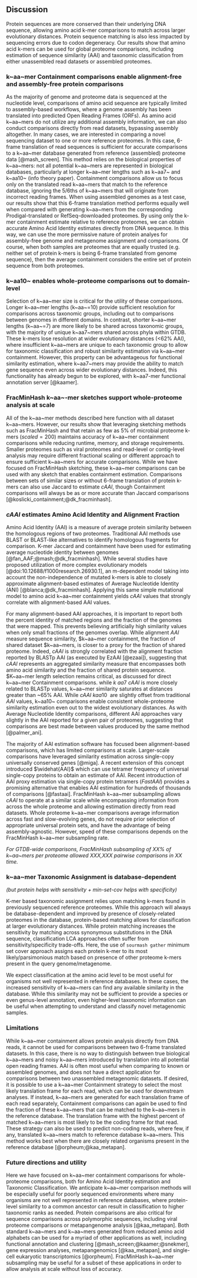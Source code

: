 ## Discussion

Protein sequences are more conserved than their underlying DNA sequence, allowing amino acid k-mer comparisons to match across larger evolutionary distances.
Protein sequence matching is also less impacted by sequencing errors due to codon degeneracy.
Our results show that amino acid k-mers can be used for global proteome comparisons, including estimation of sequence similarity (AAI) and taxonomic classification from either unassembled read datasets or assembled proteomes.

### k~aa~mer Containment comparisons enable alignment-free and assembly-free protein comparisons

As the majority of genome and proteome data is sequenced at the nucleotide level, comparisons of amino acid sequence are typically limited to assembly-based workflows, where a genome assembly has been translated into predicted Open Reading Frames (ORFs).
As amino acid k~aa~mers do not utilize any additional assembly information, we can also conduct comparisons directly from read datasets, bypassing assembly altogether.
In many cases, we are interested in comparing a novel sequencing dataset to one or more reference proteomes.
In this case, 6-frame translation of read sequences is sufficient for accurate comparisons to a k~aa~mer database generated from reference (assembled) proteome data [@mash_screen].
This method relies on the biological properties of k~aa~mers: not all potential k~aa~mers are represented in biological databases, particularly at longer k~aa~mer lengths such as k~aa7~ and k~aa10~ (info theory paper).
Containment comparisons allow us to focus only on the translated read k~aa~mers that match to the reference database, ignoring the 5/6ths of k~aa~mers that will originate from incorrect reading frames.
When using assembled genomes as a test case, our results show that this 6-frame translation method performs equally well when compared with generating k~aa~mers from the corresponding Prodigal-translated or RefSeq-downloaded proteomes.
By using only the k-mer containment estimate relative to reference proteomes, we can obtain accurate Amino Acid Identity estimates directly from DNA sequence.
In this way, we can use the more permissive nature of protein analyes for assembly-free genome and metagenome assignment and comparisons.
Of course, when both samples are proteomes that are equally trusted (e.g. neither set of protein k-mers is being 6-frame translated from genome sequence), then the average containment considers the entire set of protein sequence from both proteomes.

### k~aa10~ enables whole-proteome comparisons out to domain-level

Selection of k~aa~mer size is critical for the utility of these comparisons.
Longer k~aa~mer lengths (k~aa~=10) provide sufficient resolution for comparisons across taxonomic groups, including out to comparisons between genomes in different domains.
In contrast, shorter k~aa~mer lengths (k~aa~=7) are more likely to be shared across taxonomic groups, with the majority of unique k~aa7~mers shared across phyla within GTDB.
These k-mers lose resolution at wider evolutionary distances (<62% AAI), where insufficient k~aa~mers are unique to each taxonomic group to allow for taxonomic classification and robust similarity estimation via k~aa~mer containment.
However, this property can be advantageous for functional similarity estimation, where k~aa7~mers may provide the ability to match gene sequence even across wider evolutionary distances.
Indeed, this functionality has already begun to be explored, with k~aa7-mer functional annotation server [@kaamer].

### FracMinHash k~aa~-mer sketches support whole-proteome analysis at scale

All of the k~aa~mer methods described here function with all dataset k~aa~mers.
However, our results show that leveraging sketching methods such as FracMinHash and that retain as few as 5% of microbial proteome k-mers ($scaled=200$) maintains accuracy of k~aa~mer containment comparisons while reducing runtime, memory, and storage requirements.
Smaller proteomes such as viral proteomes and read-level or contig-level analysis may require different fractional scaling or different approach to ensure sufficient k~aa~mers for accurate comparisons.
While we have focused on FracMinHash sketching, these k~aa~mer comparisons can be used with any sketch that enables containment estimation.
Comparisons between sets of similar sizes or without 6-frame translation of protein k-mers can also use Jaccard to estimate $cAAI$, though Containment comparisons will always be as or more accurate than Jaccard comparisons [@koslicki_containment;@dk_fracminhash].

### $cAAI$ estimates Amino Acid Identity and Alignment Fraction

Amino Acid Identity (AAI) is a measure of average protein similarity between the homologous regions of two proteomes.
Traditional AAI methods use BLAST or BLAST-like alternatives to identify homologous fragments for comparison.
K-mer Jaccard and containment have been used for estimating average nucleotide identity between genomes [@fan_AAF;@mash;@dk_fracminhash].
While several studies have proposed utilization of more complex evolutionary models [@doi:10.12688/f1000research.26930.1], an m-dependent model taking into account the non-independence of mutated k-mers is able to closely approximate alignment-based estimates of Average Nucleotide Identity (ANI) [@blanca;@dk_fracminhash].
Applying this same simple mutational model to amino acid k~aa~mer containment yields $cAAI$ values that strongly correlate with alignment-based AAI values.

For many alignment-based AAI approaches, it is important to report both the percent identity of matched regions and the fraction of the genomes that were mapped.
This prevents believing artificially high similarity values when only small fractions of the genomes overlap.
While alignment $AAI$ measure sequence similarity, $k~aa~mer containment, the fraction of shared dataset $k~aa~mers, is closer to a proxy for the fraction of shared proteome.
Indeed, $cAAI$ is strongly correlated with the alignment fraction reported by BLASTp AAI (as executed by EzAAI [@ezaai]), suggesting that $cAAI$ represents an aggregated similarity measure that encompasses both amino acid similarity and the fraction of shared protein sequence.
$K~aa~mer length selection remains critical, as discussed for direct k~aa~mer Containment comparisons.
while $k~aa7~ cAAI$ is more closely related to BLASTp values, k~aa~mer similarity saturates at distances greater than ~65% AAI.
While $cAAI~kaa10~$ are slightly offset from traditional $AAI$ values, k~aa10~ comparisons enable consistent whole-proteome similarity estimation even out to the widest evolutionary distances.
As with Average Nucleotide Identity comparisons, different AAI approaches vary slightly in the AAI reported for a given pair of proteomes, suggesting that comparisons are best made between values produced by the same method [@palmer_ani].

The majority of AAI estimation software has focused been alignment-based comparisons, which has limited comparisons at scale.
Larger-scale comparisons have leveraged similarity estimation across single-copy universally conserved genes [@miga].
A recent extension of this concept introduced $\widehat{AAI}$ which can use tetramer frequency of universal single-copy proteins to obtain an estimate of AAI.
Recent introduction of AAI proxy estimation via single-copy protein tetramers ($FastAAI)$ provides a promising alternative that enables AAI estimation for hundreds of thousands of comparisons [@fastaai].
FracMinHash k~aa~mer subsampling allows $cAAI$ to operate at a similar scale while encompassing information from across the whole proteome and allowing estimation directly from read datasets.
Whole proteome k~aa~mer comparisons average information across fast and slow-evolving genes, do not require prior selection of appropriate universal protein sets, and have the advantage of being assembly-agnostic.
However, speed of these comparisons depends on the FracMinHash k~aa~mer subsampling rate.

_For GTDB-wide comparisons, FracMinHash subsampling of XX% of k~aa~mers per proteome allowed XXX,XXX pairwise comparisons in XX time._
<!--
(to do: find maximal scaled value that maintains accuracy. Note that we may not want to use this scaled for fragmented/incomplete proteomes or for read datasets --test independently)
--->

### k~aa~mer Taxonomic Assignment is database-dependent

_(but protein helps with sensitivity + min-set-cov helps with specificity)_

<!---
discuss in relation to: Kaiju, CAT/BAT, MEGAN-prot, MMSeqs taxonomy (+ probably move some of this to intro)
--->

K-mer based taxonomic assignment relies upon matching k-mers found in previously sequenced reference proteomes.
While this approach will always be database-dependent and improved by presence of closely-related proteomes in the database, protein-based matching allows for classification at larger evolutionary distances.
While protein matching increases the sensitivity by matching across synonymous substitutions in the DNA sequence, classification LCA approaches often suffer from sensitivity/specificity trade-offs.
Here, the use of `sourmash gather` minimum set cover approach assigns each protein k-mer to its most likely/parsimonious match based on presence of other proteome k-mers present in the query genome/metagenome.

We expect classification at the amino acid level to be most useful for organisms not well represented in reference databases.
In these cases, the increased sensitivity of k~aa~mers can find any available similarity in the database.
While this similarity may not be sufficient to provide a species or even genus-level annotation, even higher-level taxonomic information can be useful when attempting to understand and classify novel metagenomic samples.

<!---
We expect classification at the amino acid level to be most useful for species with few representatives in published databases.
**distinguishing features this vs kaiju:**
min-set-cov - low false pos
fracminhash - faster, smaller databases (though might need to increase scaled value)
--->

### Limitations

While k~aa~mer containment allows protein analysis directly from DNA reads, it cannot be used for comparisons between two 6-frame translated datasets.
In this case, there is no way to distinguish between true biological k~aa~mers and noisy k~aa~mers introduced by translation into all potential open reading frames.
AAI is often most useful when comparing to known or assembled genomes, and does not have a direct application for comparisons between two unassembled metagenomic datasets.
If desired, it is possible to use a k~aa~mer Containment strategy to select the most likely translation frame for each read, which can be used for downstream analyses.
If instead, k~aa~mers are generated for each translation frame of each read separately, Containment comparisons can again be used to find the fraction of these k~aa~mers that can be matched to the k~aa~mers in the reference database.
The translation frame with the highest percent of matched k~aa~mers is most likely to be the coding frame for that read.
These strategy can also be used to predict non-coding reads, where few, if any, translated k~aa~mers match to reference database k~aa~mers.
This method works best when there are closely related organisms present in the reference database [@orpheum;@kaa_metapan].

### Future directions and utility

Here we have focused on k~aa~mer containment comparisons for whole-proteome comparisons, both for Amino Acid Identity estimation and Taxonomic Classification.
We anticipate k~aa~mer comparison methods will be especially useful for poorly sequenced environments where many organisms are not well represented in reference databases, where protein-level similarity to a common ancestor can result in classification to higher taxonomic ranks as needed.
Protein comparisons are also critical for sequence comparisons across polymorphic sequences, including viral proteome comparisons or metapangenome analysis [@kaa_metapan].
Both standard k~aa~mers and k~aa~mers generated from reduced amino acid alphabets can be used for a myriad of other applications as well, including functional annotation and clustering [@mash_screen;@kaamer;@snekmer], gene expression analyses, metapangenomics [@kaa_metapan], and single-cell eukaryotic transcriptomics [@orpheum].
FracMinHash k~aa~mer subsampling may be useful for a subset of these applications in order to allow analysis at scale without loss of accuracy.

<!--
Future directions/utility
- functional comparisons
- abundance comparisons with cosine, f_unique_weighted
- clustering at protein level
- While eukaryotic datasets are out of scope of this paper, these methods should work well 
k~aa~mers generated from reduced amino acid alphabets have already shown utility for functional analysis, clustering, and single-cell eukaryotic transcriptomics [@snekmer;@orpheum], and may prove useful for $cAAI$ comparisons in the future.
--->

<!--
Main points:
- Protein k-mers approximate proteomes
- FracMinHash sketches can be used for global proteome comparisons
- Longer protein k-mers can be used for taxonomic classification and metagenome breakdown
- maximum containment enables these things directly from DNA sequence

For many classification methods, an increase in sensitivity is accompanied by a concomitant decrease in specificity, yielding large number of false positives, often even on mock communities [@doi:10.3389/fmicb.2021.643682; @doi:10.1101/2022.01.31.478527].
-->

<!---
For groups not well represented in reference databases, assessing protein similarity can lead to classification at higher taxonomic ranks, such as phylum or family-level annotation. 
.. much better than nothing.

Protein k-mer containment analysis was demonstrated by Mash Screen [@doi:10.1186/s13059-019-1841-x]
For both 6-frame translation applications,
 comparisons will be relative to a set of trusted reference proteomes.

 the most informative containment value will be be relative to the smaller set of k-mers (typically reference proteomes), rather than relative to all metagenome k-mers or all 6-frame translated genome or metagenome k-mers.

### Shared k-mers

K-mers shared at such a high level may be indicative of true shared biological sequence, contamination, or k-mer homoplasy: the presence of k-mers that are identical by chance rather than evolutionary descent. ](images/gtdb-rs202.lca_f_aggregated_kmers.png){#fig:gtdb-kmers height=2in}

This shared k-mers analysis is limited by the genomes included within GTDB. While some genera contain many thousands of genomes (e.g. 55k _Escherichia_ genomes), many others are limited to a single genome or pair of genomes. Thus here we do not consider the absolute numbers of shared k-mers, but rather the proportional differences between k-mer lengths.


**We chose to assess k=10 and k=7, because these ksizes mostly closely correspond to nucleotide k-mer 21, 31. k7 has also been previously used for database lookup (find paper + reference), but we didn't want to exclusively use it because so many 7-mers are shared across phyla. ** 

note 31, 51 --- maybe partially a result of database issues, e.g. not all species have multiple members; sometimes all members are closely related.



By leveraging the Containment Index of FracMinHash sketches with both nucleotide and protein k-mers, we can extend accurate k-mer sequence identity to sequences of different sizes and to >50% Amino Acid Identity.


Cricuolo [@doi:10.12688/f1000research.26930.1] (suggests w/ appropriate correction, nucl MinHash Jaccard can be used up to >65% ANI??)

Here, we utilize FracMinHash sketches with Containment to overcome size differences between sequences being compared. 

To accurately estimate sequence identity from sequence files of different sizes(genomes, metagenomes, etc), we employ FracMinhash sketches, which enables estimation of the Containment Index. 

While this method is still dependent on a good set of reference genomes, updating the set of references with new data does not require recalculation of discriminatory k=mer sets...

** discussion of k-mer size **

- FracMinhash distance estimation is robust to completeness
(unlike standard minhash https://drep.readthedocs.io/en/latest/choosing_parameters.html#importance-of-genome-completeness)


**containment** is imp:
Assembly methods can exclude up to XX% of data.


FracMinHash systematically subsamples amino acid k-mers, facilitating large-scale proteome comparisons.
For most microbes, fractional subsampling of 1/200 k-mers is sufficient for accurate distance estimation and taxonomic classification.


evolpath containment values --driven by the k-mer frequency patterns observed in gtdb db...
--->

<!---
A number of methods have used discriminatory k-mer analysis for taxonomic classification. However, most rely upon first developing a reference of discriminatory k-mers, e.g. k-mers unique to / diagnostic of a taxonomic group.
Instead, sourmash gather leverages the Containment Index to find the reference match that shares the largest number of k-mers with the query sequence.

Unlike many k-mer based classifiers, we do not need to explicitly characterize the discriminatory k-mers for each taxonomic group.
The Containment Index uses all matched k-mers between the query and each reference, finding the % of each reference genome present in the query.
Gather then selects the most covered (highest percent contained) reference genome, thus utilizing the combination of shared and discriminatory k-mers to find the most parsimonious match.
After finding the best match, all matched k-mers are removed for the query in order to repeat the analysis to find the next most parsimonious genome match.

FracMinHash sketches enable estimation of the Containment Index in addition to the more commonly used Jaccard Index. Unlike Jaccard comparisons, which estimate the similarity between sets, containment estimates are relative to each individual set. When both proteomes are equally trusted, the directional containment can be averaged, as done for BLAST-based AAI's(CITE?), which can differ depending on the direction of alignment. In contrast, when one set is highly trusted, such as a reference genome or proteome, the containment relative to that set may be most informative. 

--->

<!---
Differences between AAI values estimated via $\widehat{AAI}$ and $cAAI$ may reflect the differing information they compare -- universal gene similarity vs whole proteome k~aa~mer containment, and both may be useful for conducting proteome analyses at scale.


Below, we discuss amino acid k-mers and FracMinHash protein sketches for both assembly-based and assembly-free metagenomic analyses.

re: orpheum:  Although some data may be lost during the frame selection step, k~aa~mer Amino Acid Identity estimation may be feasible for comparisons between read datasets translated in this manner.

AAI doesn't really make sense for read <> read datasets.

<!---

(cite: also cite AAI comparison paper? Rodriguez?).

Now, compare with FastAAI -- whole proteome vs core genes
compare aith MiGa

There is one other method that can function at large scale: MIGA webserver (paper has 11,000 pairwise comparisons) -- and this method uses hAAI (heuristic AAI) across 110 single-copy universal genes, falling back to doing complete AAI if/wehn the hAAI cannot be estimated or is >= 90% ("close to saturation"). MiGA "applies a hierarchical approach: hAAI, AAI, then ANI" to identify the best match genome/proteome.
AAI thresholds have been proposed for higher taxonomic ranks, <45%, 45-65% and 65-95% for family, genus, and species [@doi:10.1016/j.mib.2007.08.006; @doi:10.1038/ismej.2017.113].

MiGA estimates AAI in pairs of genomes with hAAI below 90% as:
AAI_%≈100-e^(2.435076+0.4275193∙ln⁡(100-hAAI_%))


diffs vs fastaai:
- whole proteome
- taxonomy-agnostic
- 
Here we could envision doing this with protein k-mers doing a quick high-scaled proteome search to find the right family, then doing a more detailed DNA/genome analysis.
--->